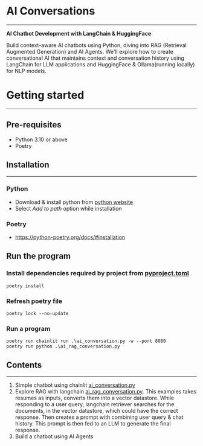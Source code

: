# AI Conversations

---
**AI Chatbot Development with LangChain & HuggingFace**

Build context-aware AI chatbots using Python, diving into RAG (Retrieval Augmented Generation) and AI Agents. We'll explore how to create conversational AI that maintains context and conversation history using LangChain for LLM applications and HuggingFace & Ollama(running locally) for NLP models.

# Getting started

---
## Pre-requisites
* Python 3.10 or above
* Poetry

## Installation

---
### Python
* Download & install python from [python website](https://www.python.org/downloads/)
* Select _Add to path_ option while installation
### Poetry
* https://python-poetry.org/docs/#installation

## Run the program
### Install dependencies required by project from [pyproject.toml](pyproject.toml)
```commandline
poetry install
```
### Refresh poetry file
```commandline
poetry lock --no-update
```
### Run a program
```commandline
poetry run chainlit run .\ai_conversation.py -w --port 8080
poetry run python .\ai_rag_conversation.py
```

## Contents
---
1. Simple chatbot using chainlit [ai_conversation.py](ai_conversation.py)
2. Explore RAG with langchain [ai_rag_conversation.py](ai_rag_conversation.py). This examples takes resumes as inputs, converts them into a vector datastore.
While responding to a user query, langchain retriever searches for the documents, in the vector datastore, which could have the correct response. Then creates a prompt with combining user query & chat history.
This prompt is then fed to an LLM to generate the final response.
3. Build a chatbot using AI Agents



